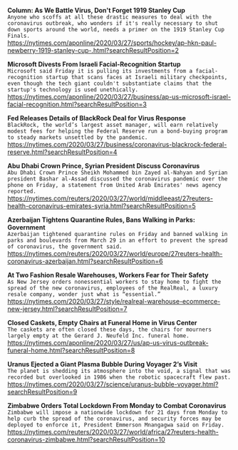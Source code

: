 **Column: As We Battle Virus, Don't Forget 1919 Stanley Cup**\
`Anyone who scoffs at all these drastic measures to deal with the coronavirus outbreak, who wonders if it's really necessary to shut down sports around the world, needs a primer on the 1919 Stanley Cup Finals.`\
https://nytimes.com/aponline/2020/03/27/sports/hockey/ap-hkn-paul-newberry-1919-stanley-cup-.html?searchResultPosition=2

**Microsoft Divests From Israeli Facial-Recognition Startup**\
`Microsoft said Friday it is pulling its investments from a facial-recognition startup that scans faces at Israeli military checkpoints, even though the tech giant couldn't substantiate claims that the startup's technology is used unethically.`\
https://nytimes.com/aponline/2020/03/27/business/ap-us-microsoft-israel-facial-recognition.html?searchResultPosition=3

**Fed Releases Details of BlackRock Deal for Virus Response**\
`BlackRock, the world’s largest asset manager, will earn relatively modest fees for helping the Federal Reserve run a bond-buying program to steady markets unsettled by the pandemic.`\
https://nytimes.com/2020/03/27/business/coronavirus-blackrock-federal-reserve.html?searchResultPosition=4

**Abu Dhabi Crown Prince, Syrian President Discuss Coronavirus**\
`Abu Dhabi Crown Prince Sheikh Mohammed bin Zayed al-Nahyan and Syrian president Bashar al-Assad discussed the coronavirus pandemic over the phone on Friday, a statement from United Arab Emirates' news agency reported.`\
https://nytimes.com/reuters/2020/03/27/world/middleeast/27reuters-health-coronavirus-emirates-syria.html?searchResultPosition=5

**Azerbaijan Tightens Quarantine Rules, Bans Walking in Parks: Government**\
`Azerbaijan tightened quarantine rules on Friday and banned walking in parks and boulevards from March 29 in an effort to prevent the spread of coronavirus, the government said.`\
https://nytimes.com/reuters/2020/03/27/world/europe/27reuters-health-coronavirus-azerbaijan.html?searchResultPosition=6

**At Two Fashion Resale Warehouses, Workers Fear for Their Safety**\
`As New Jersey orders nonessential workers to stay home to fight the spread of the new coronavirus, employees of the RealReal, a luxury resale company, wonder just what is “essential.”`\
https://nytimes.com/2020/03/27/style/realreal-warehouse-ecommerce-new-jersey.html?searchResultPosition=7

**Closed Caskets, Empty Chairs at Funeral Home in Virus Center**\
`The caskets are often closed these days, the chairs for mourners largely empty at the Gerard J. Neufeld Inc. funeral home.`\
https://nytimes.com/aponline/2020/03/27/us/ap-us-virus-outbreak-funeral-home.html?searchResultPosition=8

**Uranus Ejected a Giant Plasma Bubble During Voyager 2’s Visit**\
`The planet is shedding its atmosphere into the void, a signal that was recorded but overlooked in 1986 when the robotic spacecraft flew past.`\
https://nytimes.com/2020/03/27/science/uranus-bubble-voyager.html?searchResultPosition=9

**Zimbabwe Orders Total Lockdown From Monday to Combat Coronavirus**\
`Zimbabwe will impose a nationwide lockdown for 21 days from Monday to help curb the spread of the coronavirus, and security forces may be deployed to enforce it, President Emmerson Mnangagwa said on Friday.`\
https://nytimes.com/reuters/2020/03/27/world/africa/27reuters-health-coronavirus-zimbabwe.html?searchResultPosition=10

